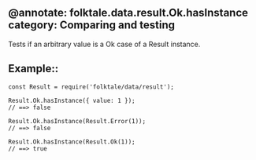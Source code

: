 @annotate: folktale.data.result.Ok.hasInstance
category: Comparing and testing
---

Tests if an arbitrary value is a Ok case of a Result instance.


## Example::

    const Result = require('folktale/data/result');

    Result.Ok.hasInstance({ value: 1 });
    // ==> false

    Result.Ok.hasInstance(Result.Error(1));
    // ==> false

    Result.Ok.hasInstance(Result.Ok(1));
    // ==> true
